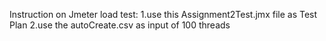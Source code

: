 Instruction on Jmeter load test:
1.use this Assignment2Test.jmx file as Test Plan
2.use the autoCreate.csv as input of 100 threads
